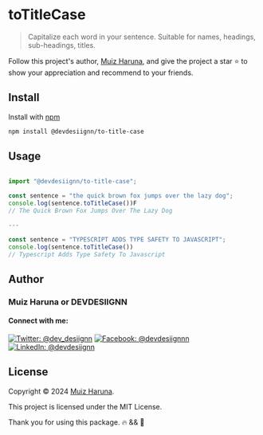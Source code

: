 # toTitleCase

> Capitalize each word in your sentence. Suitable for names, headings, sub-headings, titles.

Follow this project's author, [Muiz Haruna](https://github.com/devdesiignn/), and give the project a star ⭐ to show your appreciation and recommend to your friends.

## Install

Install with [npm](https://www.npmjs.com/)

```sh
npm install @devdesiignn/to-title-case
```

## Usage

```js

import "@devdesiignn/to-title-case";

const sentence = "the quick brown fox jumps over the lazy dog";
console.log(sentence.toTitleCase())F
// The Quick Brown Fox Jumps Over The Lazy Dog 

---

const sentence = "TYPESCRIPT ADDS TYPE SAFETY TO JAVASCRIPT";
console.log(sentence.toTitleCase())
// Typescript Adds Type Safety To Javascript

```

## Author

### Muiz Haruna or DEVDESIIGNN

#### **Connect with me:**

[![Twitter: @dev_desiignn](https://img.shields.io/badge/twitter-1D9BF0?style=for-the-badge&logo=X&logoColor=white)](https://twitter.com/dev_desiignn) [![Facebook: @devdesiignnn](https://img.shields.io/badge/facebook-0866FF?style=for-the-badge&logo=facebook&logoColor=white)](https://facebook.com/devdesiignnn) [![LinkedIn: @devdesiignn](https://img.shields.io/badge/linkedin-0A66C2?style=for-the-badge&logo=linkedin&logoColor=white)](https://www.linkedin.com/in/devdesiignn/)

## License

Copyright © 2024 [Muiz Haruna](https://github.com/devdesiignn/).

This project is licensed under the MIT License.

Thank you for using this package. 🔥 && 🧊
